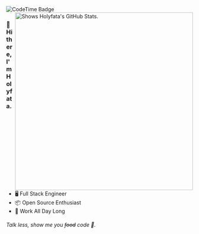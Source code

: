 <div>
  <img href="https://codetime.dev" alt="CodeTime Badge" src="https://img.shields.io/endpoint?style=social&color=222&url=https%3A%2F%2Fapi.codetime.dev%2Fshield%3Fid%3D32315%26project%3D%26in=604800000">
</div>

<picture>
  <source media="(prefers-color-scheme: dark)" srcset="https://github-stats.liuli.lol/api?username=holyfata&theme=react-dark&show_icons=true&include_all_commits=true&count_private=true">
  <img alt="Shows Holyfata's GitHub Stats." align="right" width="480px" src="https://github-stats.liuli.lol/api?username=holyfata&theme=react-dark&show_icons=true&include_all_commits=true&count_private=true">
</picture>

### 👋 Hi there, I'm Holyfata.

- 🖥️ Full Stack Engineer
- 📦 Open Source Enthusiast
- 💼 Work All Day Long

###### Talk less, show me you <del>food</del> code 🤣.
